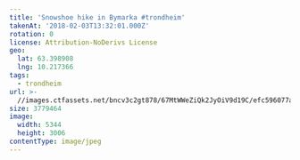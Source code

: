 ```yaml
---
title: 'Snowshoe hike in Bymarka #trondheim'
takenAt: '2018-02-03T13:32:01.000Z'
rotation: 0
license: Attribution-NoDerivs License
geo:
  lat: 63.398908
  lng: 10.217366
tags:
  - trondheim
url: >-
  //images.ctfassets.net/bncv3c2gt878/67MtWWeZiQk2JyOiV9d19C/efc596077a005dacd4d663bf35bc3ba7/snowshoe-hike-in-bymarka-trondheim_39163724835_o
size: 3779464
image:
  width: 5344
  height: 3006
contentType: image/jpeg
---
```


